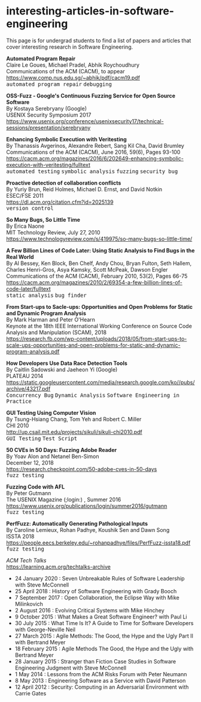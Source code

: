 # interesting-articles-in-software-engineering

This page is for undergrad students to find a list of papers and articles that 
cover interesting research in Software Engineering. 
<!-- Hope that it can be a place for them to find the rabbit and take down the hole. -->

**Automated Program Repair**  
Claire Le Goues, Michael Pradel, Abhik Roychoudhury  
Communications of the ACM (CACM), to appear  
https://www.comp.nus.edu.sg/~abhik/pdf/cacm19.pdf  
<kbd>automated program repair</kbd> <kbd>debugging</kbd>  

**OSS-Fuzz - Google's Continuous Fuzzing Service for Open Source Software**  
By Kostaya Serebryany (Google)  
USENIX Security Symposium 2017  
https://www.usenix.org/conference/usenixsecurity17/technical-sessions/presentation/serebryany

**Enhancing Symbolic Execution with Veritesting**  
By Thanassis Avgerinos, Alexandre Rebert, Sang Kil Cha, David Brumley  
Communications of the ACM (CACM), June 2016, 59(6), Pages 93-100  
https://cacm.acm.org/magazines/2016/6/202649-enhancing-symbolic-execution-with-veritesting/fulltext  
<kbd>automated testing</kbd> <kbd>symbolic analysis</kbd> <kbd>fuzzing</kbd> <kbd>security bug</kbd>  

**Proactive detection of collaboration conflicts**  
By Yuriy Brun, Reid Holmes, Michael D. Ernst, and David Notkin  
ESEC/FSE 2011  
https://dl.acm.org/citation.cfm?id=2025139  
<kbd>version control</kbd> 

**So Many Bugs, So Little Time**  
By Erica Naone  
MIT Technology Review, July 27, 2010  
https://www.technologyreview.com/s/419975/so-many-bugs-so-little-time/

**A Few Billion Lines of Code Later: Using Static Analysis to Find Bugs in the Real World**  
By Al Bessey, Ken Block, Ben Chelf, Andy Chou, Bryan Fulton, Seth Hallem, Charles Henri-Gros, Asya Kamsky, Scott McPeak, Dawson Engler   
Communications of the ACM (CACM), February 2010, 53(2), Pages 66-75  
https://cacm.acm.org/magazines/2010/2/69354-a-few-billion-lines-of-code-later/fulltext  
<kbd>static analysis</kbd> <kbd>bug finder</kbd>

**From Start-ups to Sacle-ups: Opportunities and Open Problems for Static and Dynamic Program Analysis**  
By Mark Harman and Peter O'Hearn  
Keynote at the 18th IEEE International Working Conference on Source Code Analysis and Manipulation (SCAM), 2018  
https://research.fb.com/wp-content/uploads/2018/05/from-start-ups-to-scale-ups-opportunities-and-open-problems-for-static-and-dynamic-program-analysis.pdf  

**How Developers Use Data Race Detection Tools**  
By Caitlin Sadowski and Jaeheon Yi (Google)  
PLATEAU 2014  
https://static.googleusercontent.com/media/research.google.com/ko//pubs/archive/43217.pdf  
<kbd>Concurrency Bug</kbd> <kbd>Dynamic Analysis</kbd> <kbd>Software Engineering in Practice</kbd>

**GUI Testing Using Computer Vision**  
By Tsung-Hsiang Chang, Tom Yeh and Robert C. Miller  
CHI 2010  
http://up.csail.mit.edu/projects/sikuli/sikuli-chi2010.pdf  
<kbd>GUI Testing</kbd> <kbd> Test Script </kbd>

**50 CVEs in 50 Days: Fuzzing Adobe Reader**  
By Yoav Alon and Netanel Ben-Simon  
December 12, 2018  
https://research.checkpoint.com/50-adobe-cves-in-50-days  
<kbd>fuzz testing</kbd>

**Fuzzing Code with AFL**  
By Peter Gutmann  
The USENIX Magazine (;login:) , Summer 2016  
https://www.usenix.org/publications/login/summer2016/gutmann  
<kbd>fuzz testing</kbd>

**PerfFuzz: Automatically Generating Pathological Inputs**  
By Caroline Lemieux, Rohan Padhye, Koushik Sen and Dawn Song  
ISSTA 2018  
https://people.eecs.berkeley.edu/~rohanpadhye/files/PerfFuzz-issta18.pdf  
<kbd>fuzz testing</kbd>  

 *ACM Tech Talks*   
 https://learning.acm.org/techtalks-archive
  * 24 January 2020 : Seven Unbreakable Rules of Software Leadership with Steve McConnell  
  * 25 April 2018 : History of Software Engineering with Grady Booch  
  * 7 September 2017 : Open Collaboration, the Eclipse Way with Mike Milinkovich  
  * 2 August 2016 : Evolving Critical Systems with Mike Hinchey  
  * 9 October 2015 : What Makes a Great Software Engineer? with Paul Li  
  * 30 July 2015 : What Time Is It? A Guide to Time for Software Developers with George-Neville Neil  
  * 27 March 2015 : Agile Methods: The Good, the Hype and the Ugly Part II with Bertrand Meyer  
  * 18 February 2015 : Agile Methods The Good, the Hype and the Ugly with Bertrand Meyer  
  * 28 January 2015 : Stranger than Fiction Case Studies in Software Engineering Judgment with Steve McConnell  
  * 1 May 2014 : Lessons from the ACM Risks Forum with Peter Neumann  
  * 8 May 2013 : Engineering Software as a Service with David Patterson  
  * 12 April 2012 : Security: Computing in an Adversarial Environment with Carrie Gates  
